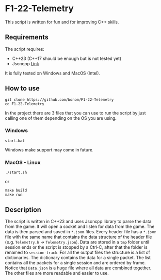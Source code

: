 # F1-22-Telemetry
This script is written for fun and for improving C++ skills.

## Requirements
The script requires:
- C++23 (C++17 should be enough but is not tested yet)
- Jsoncpp [Link](https://github.com/open-source-parsers/jsoncpp)

It is fully tested on Windows and MacOS (Intel).

## How to use
```shell
git clone https://github.com/bonom/F1-22-Telemetry
cd F1-22-Telemetry
```

In the project there are 3 files that you can use to run the script by just calling one of them depending on the OS you are using.

### Windows
```shell
start.bat
```
Windows make support may come in future.

### MacOS - Linux
```shell
./start.sh
```
or
```shell
make build
make run
```

## Description
The script is written in C++23 and uses Jsoncpp library to parse the data from the game. It will open a socket and listen for data from the game. The data is then parsed and saved in `*.json` files. Every header file has a `*.json` file with the same name that contains the data structure of the header file (e.g. `Telemetry.h` -> `Telemetry.json`). Data are stored in a `tmp` folder until session ends or the script is stopped by a Ctrl-C, after that the folder is renamed to `session-track`. For all the output files the structure is a list of dictionaries. The dictionary contains the data for a single packet. The list contains all the packets for a single session and are ordered by frame. Notice that `Data.json` is a huge file where all data are combined together. The other files are more readable and easier to use.